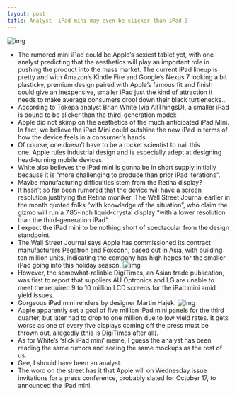 ```yaml
---
layout: post
title: Analyst- iPad mini may even be slicker than iPad 3
---
```

![img](http://media.idownloadblog.com/wp-content/uploads/2012/10/iPad-mini-Martin-Hajek-005.jpg)
* The rumored mini iPad could be Apple’s sexiest tablet yet, with one analyst predicting that the aesthetics will play an important role in pushing the product into the mass market. The current iPad lineup is pretty and with Amazon’s Kindle Fire and Google’s Nexus 7 looking a bit plasticky, premium design paired with Apple’s famous fit and finish could give an inexpensive, smaller iPad just the kind of attraction it needs to make average consumers drool down their black turtlenecks…
* According to Tokepa analyst Brian White (via AllThingsD), a smaller iPad is bound to be slicker than the third-generation model:
* Apple did not skimp on the aesthetics of the much anticipated iPad Mini. In fact, we believe the iPad Mini could outshine the new iPad in terms of how the device feels in a consumer’s hands.
* Of course, one doesn’t have to be a rocket scientist to nail this one. Apple rules industrial design and is especially adept at designing head-turning mobile devices.
* White also believes the iPad mini is gonna be in short supply initially because it is “more challenging to produce than prior iPad iterations”.
* Maybe manufacturing difficulties stem from the Retina display?
* It hasn’t so far been rumored that the device will have a screen resolution justifying the Retina moniker. The Wall Street Journal earlier in the month quoted folks “with knowledge of the situation”, who claim the gizmo will run a 7.85-inch liquid-crystal display “with a lower resolution than the third-generation iPad”.
* I expect the iPad mini to be nothing short of spectacular from the design standpoint.
* The Wall Street Journal says Apple has commissioned its contract manufacturers Pegatron and Foxconn, based out in Asia, with building ten million units, indicating the company has high hopes for the smaller iPad going into this holiday season.
![img](http://media.idownloadblog.com/wp-content/uploads/2012/10/iPad-mini-Martin-Hajek-001.jpg)
* However, the somewhat-reliable DigiTimes, an Asian trade publication, was first to report that suppliers AU Optronics and LG are unable to meet the required 9 to 10 million LCD screens for the iPad mini amid yield issues.
* Gorgeous iPad mini renders by designer Martin Hajek.
![img](http://media.idownloadblog.com/wp-content/uploads/2012/10/iPad-mini-Martin-Hajek-007.jpg)
* Apple apparently set a goal of five million iPad mini panels for the third quarter, but later had to drop to one million due to low yield rates. It gets worse as one of every five displays coming off the press must be thrown out, allegedly (this is DigiTimes after all).
* As for White’s ‘slick iPad mini’ meme, I guess the analyst has been reading the same rumors and seeing the same mockups as the rest of us.
* Gee, I should have been an analyst.
* The word on the street has it that Apple will on Wednesday issue invitations for a press conference, probably slated for October 17, to announced the iPad mini.

